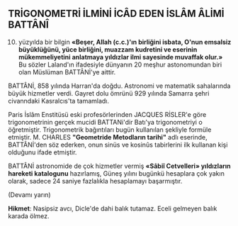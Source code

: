 ## TRİGONOMETRİ İLMİNİ İCÂD EDEN İSLÂM ÂLİMİ BATTÂNÎ

10. yüzyılda bir bilgin **«Beşer, Allah (c.c.)'ın birliğini isbata, O'nun emsalsiz büyüklüğünü, yüce birliğini, muazzam kudretini ve eserinin mükemmeliyetini anlatmaya yıldızlar ilmi saye­sinde muvaffak olur.»** Bu sözler Laland'ın ifa­desiyle dünyanın 20 meşhur astonomundan biri olan Müslüman BATTÂNİ'ye aittir.

BATTÂNİ, 858 yılında Harran'da doğdu. Ast­ronomi ve matematik sahalarında büyük hizmetler verdi. Gayret dolu ömrünü 929 yılında Samarra şehri civanndaki Kasralcıs'ta tamamla­dı.

Paris İslâm Enstitüsü eski profesörlerinden JACQUES RİSLER'e göre trigonometrinin ger­çek mucidi BATTANi'dir Batı'ya trigonometriyi o öğretmiştir. Trigonometrik bağıntıları bugün kullanılan şekliyle formüle etmiştir. M. CHAR­LES **"Geometride Metodların tarihi"** adlı eserin­de, BATTÂNİ'den söz ederken, onun sinüs ve kosinûs tabirlerini ilk kullanan kişi olduğunu ifade etmiştir.

BATTÂNİ astronomide de çok hizmetler ver­miş **«Sâbiî Cetvelleri» yıldızların hareketi kata­logunu** hazırlamış, Güneş yılını bugünkü hesap­lara çok yakın olarak, sadece 24 saniye fazlalık­la hesaplamayı başarmıştır.

(Devamı yarın)

**Hikmet**: Nasipsiz avcı, Dicle'de dahi balık tutamaz. Eceli gelmeyen balık karada ölmez.
